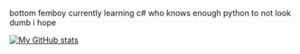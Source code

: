 bottom femboy currently learning c# who knows enough python to not look dumb i hope

 


[![My GitHub stats](https://github-readme-stats.vercel.app/api?username=Ozwaldoe)](https://github.com/anuraghazra/github-readme-stats)
